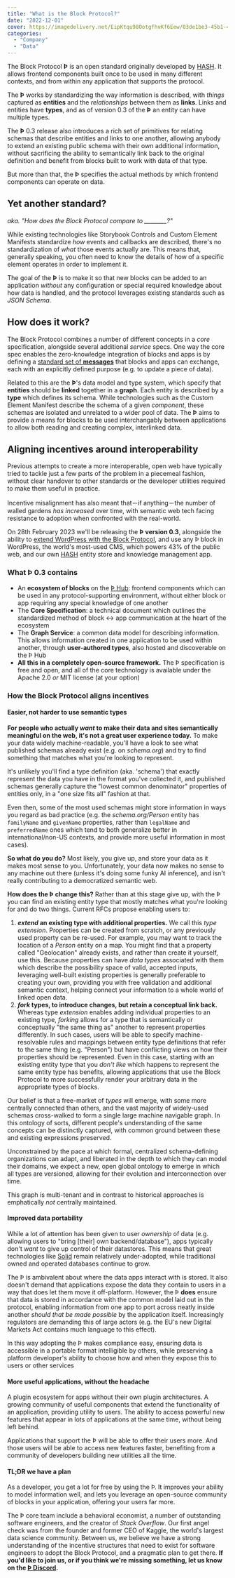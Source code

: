 ```yaml
---
title: "What is the Block Protocol?"
date: "2022-12-01"
cover: https://imagedelivery.net/EipKtqu98OotgfhvKf6Eew/03de1be3-45b1-4964-c45d-62ff690f4300/public
categories: 
  - "Company"
  - "Data"
---
```


The Block Protocol **Þ** is an open standard originally developed by [HASH](https://hash.ai/about). It allows frontend components built once to be used in many different contexts, and from within any application that supports the protocol.

The **Þ** works by standardizing the way information is described, with _things_ captured as **entities** and the _relationships_ between them as **links**. Links and entities have **types**, and as of version 0.3 of the **Þ** an entity can have multiple types.

The **Þ** 0.3 release also introduces a rich set of primitives for relating schemas that describe entities and links to one another, allowing anybody to extend an existing public schema with their own additional information, without sacrificing the ability to semantically link back to the original definition and benefit from blocks built to work with data of that type.

But more than that, the **Þ** specifies the actual methods by which frontend components can operate on data.

## Yet another standard?

_aka. "How does the Block Protocol compare to \_\_\_\_\_\_\_\_?"_

While existing technologies like Storybook Controls and Custom Element Manifests standardize _how_ events and callbacks are described, there's no standardization of _what_ those events actually are. This means that, generally speaking, you often need to know the details of how of a specific element operates in order to implement it.

The goal of the **Þ** is to make it so that new blocks can be added to an application _without_ any configuration or special required knowledge about how data is handled, and the protocol leverages existing standards such as _JSON Schema_.

## How does it work?

The Block Protocol combines a number of different concepts in a _core_ specification, alongside several additional _service_ specs. One way the core spec enables the zero-knowledge integration of blocks and apps is by defining a [standard set of **messages**](https://blockprotocol.org/docs/spec/graph-service#message-definitions) that blocks and apps can exchange, each with an explicitly defined purpose (e.g. to update a piece of data).

Related to this are the **Þ**'s data model and type system, which specify that **entities** should be **linked** together in a **graph**. Each entity is described by a **type** which defines its schema. While technologies such as the Custom Element Manifest describe the schema of a given _component_, these schemas are isolated and unrelated to a wider pool of data. The **Þ** aims to provide a means for blocks to be used interchangably between applications to allow both reading and creating complex, interlinked data.

## Aligning incentives around interoperability

Previous attempts to create a more interoperable, open web have typically tried to tackle just a few parts of the problem in a piecemeal fashion, without clear handover to other standards or the developer utilities required to make them useful in practice.

Incentive misalignment has also meant that－if anything－the number of walled gardens _has increased_ over time, with semantic web tech facing resistance to adoption when confronted with the real-world.

On 28th February 2023 we'll be releasing the ****Þ** version 0.3**, alongside the ability to [extend WordPress with the Block Protocol](https://blockprotocol.org/wordpress), and use any Þ block in WordPress, the world's most-used CMS, which powers 43% of the public web, and our own [HASH](https://hash.ai/platform/hash) entity store and knowledge management app.

### What Þ 0.3 contains

- An **ecosystem of blocks** on the [Þ Hub](https://blockprotocol.org/hub): frontend components which can be used in any protocol-supporting environment, without either block or app requiring any special knowledge of one another
- The **Core Specification**: a technical document which outlines the standardized method of block <-> app communication at the heart of the ecosystem
- The **Graph Service**: a common data model for describing information. This allows information created in one application to be used within another, through **user-authored types**, also hosted and discoverable on the Þ Hub
- **All this in a completely open-source framework.** The Þ specification is free and open, and all of the core technology is available under the Apache 2.0 _or_ MIT license (at your option)

### How the Block Protocol aligns incentives

#### **Easier, not harder to use semantic types**

**For people who actually _want_ to make their data and sites semantically meaningful on the web, it's not a great user experience today.** To make your data widely machine-readable, you'll have a look to see what published schemas already exist (e.g. on _schema.org_) and try to find something that matches what you're looking to represent.

It's unlikely you'll find a type definition (aka. 'schema') that exactly represent the data you have in the format you've collected it, and published schemas generally capture the "lowest common denominator" properties of entities only, in a "one size fits all" fashion at that.

Even then, some of the most used schemas might store information in ways you regard as bad practice (e.g. the _schema.org/Person_ entity has `familyName` and `givenName` properties, rather than `legalName` and `preferredName` ones which tend to both generalize better in international/non-US contexts, and provide more useful information in most cases).

**So what do you do?** Most likely, you give up, and store your data as it makes most sense to you. Unfortunately, your data now makes no sense to any machine out there (unless it's doing some funky AI inference), and isn't really contributing to a democratized semantic web.

**How does the Þ change this?** Rather than at this stage give up, with the Þ you can find an existing entity type that mostly matches what you're looking for and do two things. Current RFCs propose enabling users to:

1. **_extend_ an existing type with additional properties.** We call this _type extension_. Properties can be created from scratch, or any previously used property can be re-used. For example, you may want to track the location of a _Person_ entity on a map. You might find that a property called "Geolocation" already exists, and rather than create it yourself, use this. Because properties can have _data types_ associated with them which describe the possibility space of valid, accepted inputs, leveraging well-built existing properties is generally preferable to creating your own, providing you with free validation and additional semantic context, helping connect your information to a whole world of linked open data.
1. **_fork_ types, to introduce changes, but retain a conceptual link back.** Whereas type _extension_ enables adding individual properties to an existing type, _forking_ allows for a type that is semantically or conceptually "the same thing as" another to represent properties differently. In such cases, users will be able to specify machine-resolvable rules and mappings between entity type definitions that refer to the same thing (e.g. "Person") but have conflicting views on how their properties should be represented. Even in this case, starting with an existing entity type that you _don't like_ which happens to represent the same entity type has benefits, allowing applications that use the Block Protocol to more successfully render your arbitrary data in the appropriate types of blocks.

Our belief is that a free-market of _types_ will emerge, with some more centrally connected than others, and the vast majority of widely-used schemas cross-walked to form a single large machine navigable graph. In this ontology of sorts, different people's understanding of the same concepts can be distinctly captured, with common ground between these and existing expressions preserved.

Unconstrained by the pace at which formal, centralized schema-defining organizations can adapt, and liberated in the depth to which they can model their domains, we expect a new, open global ontology to emerge in which all types are versioned, allowing for their evolution and interconnection over time.

This graph is multi-tenant and in contrast to historical approaches is emphatically _not_ centrally maintained.

#### Improved data portability

While a lot of attention has been given to user _ownership_ of data (e.g. allowing users to "bring \[their\] own backend/database"), apps typically don't _want_ to give up control of their datastores. This means that great technologies like [Solid](https://solidproject.org/) remain relatively under-adopted, while traditional owned and operated databases continue to grow.

The Þ is ambivalent about where the data apps interact with is stored. It also doesn't demand that applications expose the data they contain to users in a way that does let them move it off-platform. However, the Þ **does** ensure that data is stored in accordance with the common model laid out in the protocol, enabling information from one app to port across neatly inside another _should that be made possible_ by the application itself. Increasingly regulators are demanding this of large actors (e.g. the EU's new Digital Markets Act contains much language to this effect).

In this way adopting the Þ makes compliance easy, ensuring data is accessible in a portable format intelligible by others, while preserving a platform developer's ability to choose how and when they expose this to users or other services

#### More useful applications, without the headache

A plugin ecosystem for apps without their own plugin architectures. A growing community of useful components that extend the functionality of an application, providing utility to users. The ability to access powerful new features that appear in lots of applications at the same time, without being left behind.

Applications that support the Þ will be able to offer their users more. And those users will be able to access new features faster, benefiting from a community of developers building new utilities all the time.

#### TL;DR we have a plan

As a developer, you get a lot for free by using the Þ. It improves your ability to model information well, and lets you leverage an open-source community of blocks in your application, offering your users far more.

The Þ core team include a behavioral economist, a number of outstanding software engineers, and the creator of _Stack Overflow_. Our first angel check was from the founder and former CEO of Kaggle, the world's largest data science community. Between us, we believe we have a strong understanding of the incentive structures that need to exist for software engineers to adopt the Block Protocol, and a pragmatic plan to get there. **If you'd like to join us, or if you think we're missing something, let us know on the [Þ Discord](https://blockprotocol.org/discord).**
